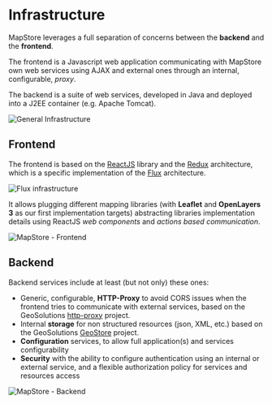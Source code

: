 # Infrastructure

MapStore leverages a full separation of concerns between the **backend** and the **frontend**.

The frontend is a Javascript web application communicating with MapStore own web services using AJAX and external ones through an internal, configurable, _proxy_.

The backend is a suite of web services, developed in Java and deployed into a J2EE container (e.g. Apache Tomcat).

![General Infrastructure](https://docs.google.com/drawings/d/1X-yA-_GQ6HqhoYQfIbuxzdt8c-9fD0K3tf1WVbXecSE/pub?w=480&h=360)

## Frontend

The frontend is based on the [ReactJS](https://facebook.github.io/react/) library and the [Redux](http://rackt.github.io/redux/) architecture, which is a specific implementation of the [Flux](http://facebook.github.io/flux/) architecture.

![Flux infrastructure](https://facebook.github.io/flux/img/flux-simple-f8-diagram-with-client-action-1300w.png?w=500)

It allows plugging different mapping libraries (with **Leaflet** and **OpenLayers 3** as our first implementation targets) abstracting libraries implementation details using ReactJS _web components_ and _actions based communication_.

![MapStore - Frontend](https://docs.google.com/drawings/d/1k8Qja6ZFeOpoW3WqbZJvU3f7PvKpL-oTGq0vErQng44/pub?w=480&h=360)

## Backend

Backend services include at least (but not only) these ones:
 * Generic, configurable, **HTTP-Proxy** to avoid CORS issues when the frontend tries to communicate with external services, based on the GeoSolutions [http-proxy](https://github.com/geosolutions-it/http-proxy) project.
 * Internal **storage** for non structured resources (json, XML, etc.) based  on the GeoSolutions [GeoStore](https://github.com/geosolutions-it/geostore) project.
 * **Configuration** services, to allow full application(s) and services configurability
 * **Security** with the ability to configure authentication using an internal or external service, and a flexible authorization policy for services and resources access

![MapStore - Backend](https://docs.google.com/drawings/d/12SURY5tdrjOXwYx0kH1LHUmHogZpWvmcEoFCGJOgJWY/pub?w=480&h=360)
